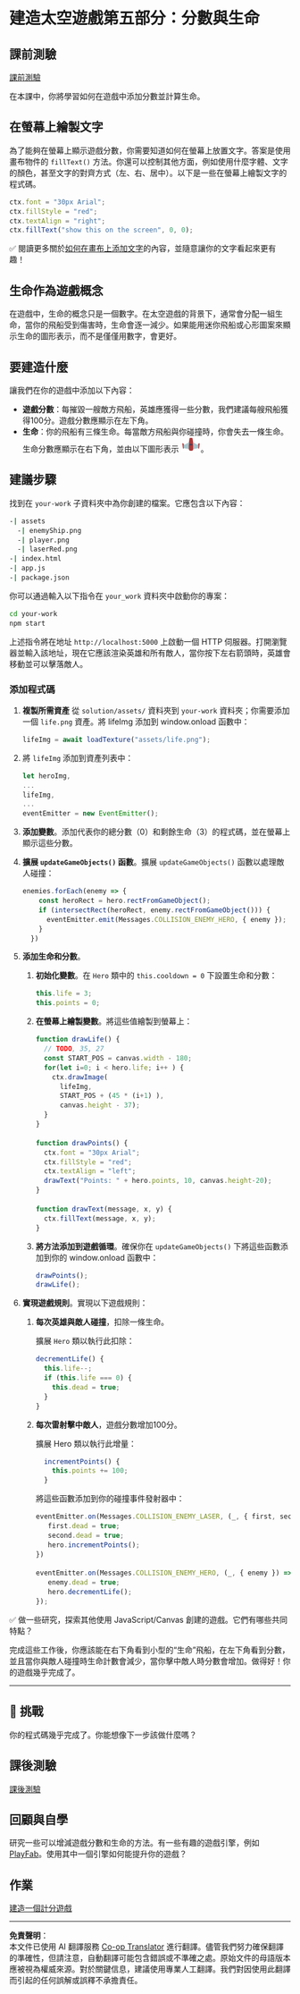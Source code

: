 <!--
CO_OP_TRANSLATOR_METADATA:
{
  "original_hash": "adda95e02afa3fbee67b6e385b1109e1",
  "translation_date": "2025-08-28T23:36:09+00:00",
  "source_file": "6-space-game/5-keeping-score/README.md",
  "language_code": "mo"
}
-->
# 建造太空遊戲第五部分：分數與生命

## 課前測驗

[課前測驗](https://ff-quizzes.netlify.app/web/quiz/37)

在本課中，你將學習如何在遊戲中添加分數並計算生命。

## 在螢幕上繪製文字

為了能夠在螢幕上顯示遊戲分數，你需要知道如何在螢幕上放置文字。答案是使用畫布物件的 `fillText()` 方法。你還可以控制其他方面，例如使用什麼字體、文字的顏色，甚至文字的對齊方式（左、右、居中）。以下是一些在螢幕上繪製文字的程式碼。

```javascript
ctx.font = "30px Arial";
ctx.fillStyle = "red";
ctx.textAlign = "right";
ctx.fillText("show this on the screen", 0, 0);
```

✅ 閱讀更多關於[如何在畫布上添加文字](https://developer.mozilla.org/docs/Web/API/Canvas_API/Tutorial/Drawing_text)的內容，並隨意讓你的文字看起來更有趣！

## 生命作為遊戲概念

在遊戲中，生命的概念只是一個數字。在太空遊戲的背景下，通常會分配一組生命，當你的飛船受到傷害時，生命會逐一減少。如果能用迷你飛船或心形圖案來顯示生命的圖形表示，而不是僅僅用數字，會更好。

## 要建造什麼

讓我們在你的遊戲中添加以下內容：

- **遊戲分數**：每摧毀一艘敵方飛船，英雄應獲得一些分數，我們建議每艘飛船獲得100分。遊戲分數應顯示在左下角。
- **生命**：你的飛船有三條生命。每當敵方飛船與你碰撞時，你會失去一條生命。生命分數應顯示在右下角，並由以下圖形表示 ![生命圖像](../../../../translated_images/life.6fb9f50d53ee0413cd91aa411f7c296e10a1a6de5c4a4197c718b49bf7d63ebf.mo.png)。

## 建議步驟

找到在 `your-work` 子資料夾中為你創建的檔案。它應包含以下內容：

```bash
-| assets
  -| enemyShip.png
  -| player.png
  -| laserRed.png
-| index.html
-| app.js
-| package.json
```

你可以通過輸入以下指令在 `your_work` 資料夾中啟動你的專案：

```bash
cd your-work
npm start
```

上述指令將在地址 `http://localhost:5000` 上啟動一個 HTTP 伺服器。打開瀏覽器並輸入該地址，現在它應該渲染英雄和所有敵人，當你按下左右箭頭時，英雄會移動並可以擊落敵人。

### 添加程式碼

1. **複製所需資產** 從 `solution/assets/` 資料夾到 `your-work` 資料夾；你需要添加一個 `life.png` 資產。將 lifeImg 添加到 window.onload 函數中：

    ```javascript
    lifeImg = await loadTexture("assets/life.png");
    ```

1. 將 `lifeImg` 添加到資產列表中：

    ```javascript
    let heroImg,
    ...
    lifeImg,
    ...
    eventEmitter = new EventEmitter();
    ```
  
2. **添加變數**。添加代表你的總分數（0）和剩餘生命（3）的程式碼，並在螢幕上顯示這些分數。

3. **擴展 `updateGameObjects()` 函數**。擴展 `updateGameObjects()` 函數以處理敵人碰撞：

    ```javascript
    enemies.forEach(enemy => {
        const heroRect = hero.rectFromGameObject();
        if (intersectRect(heroRect, enemy.rectFromGameObject())) {
          eventEmitter.emit(Messages.COLLISION_ENEMY_HERO, { enemy });
        }
      })
    ```

4. **添加生命和分數**。 
   1. **初始化變數**。在 `Hero` 類中的 `this.cooldown = 0` 下設置生命和分數：

        ```javascript
        this.life = 3;
        this.points = 0;
        ```

   1. **在螢幕上繪製變數**。將這些值繪製到螢幕上：

        ```javascript
        function drawLife() {
          // TODO, 35, 27
          const START_POS = canvas.width - 180;
          for(let i=0; i < hero.life; i++ ) {
            ctx.drawImage(
              lifeImg, 
              START_POS + (45 * (i+1) ), 
              canvas.height - 37);
          }
        }
        
        function drawPoints() {
          ctx.font = "30px Arial";
          ctx.fillStyle = "red";
          ctx.textAlign = "left";
          drawText("Points: " + hero.points, 10, canvas.height-20);
        }
        
        function drawText(message, x, y) {
          ctx.fillText(message, x, y);
        }

        ```

   1. **將方法添加到遊戲循環**。確保你在 `updateGameObjects()` 下將這些函數添加到你的 window.onload 函數中：

        ```javascript
        drawPoints();
        drawLife();
        ```

1. **實現遊戲規則**。實現以下遊戲規則：

   1. **每次英雄與敵人碰撞**，扣除一條生命。
   
      擴展 `Hero` 類以執行此扣除：

        ```javascript
        decrementLife() {
          this.life--;
          if (this.life === 0) {
            this.dead = true;
          }
        }
        ```

   2. **每次雷射擊中敵人**，遊戲分數增加100分。

      擴展 Hero 類以執行此增量：
    
        ```javascript
          incrementPoints() {
            this.points += 100;
          }
        ```

        將這些函數添加到你的碰撞事件發射器中：

        ```javascript
        eventEmitter.on(Messages.COLLISION_ENEMY_LASER, (_, { first, second }) => {
           first.dead = true;
           second.dead = true;
           hero.incrementPoints();
        })

        eventEmitter.on(Messages.COLLISION_ENEMY_HERO, (_, { enemy }) => {
           enemy.dead = true;
           hero.decrementLife();
        });
        ```

✅ 做一些研究，探索其他使用 JavaScript/Canvas 創建的遊戲。它們有哪些共同特點？

完成這些工作後，你應該能在右下角看到小型的“生命”飛船，在左下角看到分數，並且當你與敵人碰撞時生命計數會減少，當你擊中敵人時分數會增加。做得好！你的遊戲幾乎完成了。

---

## 🚀 挑戰

你的程式碼幾乎完成了。你能想像下一步該做什麼嗎？

## 課後測驗

[課後測驗](https://ff-quizzes.netlify.app/web/quiz/38)

## 回顧與自學

研究一些可以增減遊戲分數和生命的方法。有一些有趣的遊戲引擎，例如 [PlayFab](https://playfab.com)。使用其中一個引擎如何能提升你的遊戲？

## 作業

[建造一個計分遊戲](assignment.md)

---

**免責聲明**：  
本文件已使用 AI 翻譯服務 [Co-op Translator](https://github.com/Azure/co-op-translator) 進行翻譯。儘管我們努力確保翻譯的準確性，但請注意，自動翻譯可能包含錯誤或不準確之處。原始文件的母語版本應被視為權威來源。對於關鍵信息，建議使用專業人工翻譯。我們對因使用此翻譯而引起的任何誤解或誤釋不承擔責任。